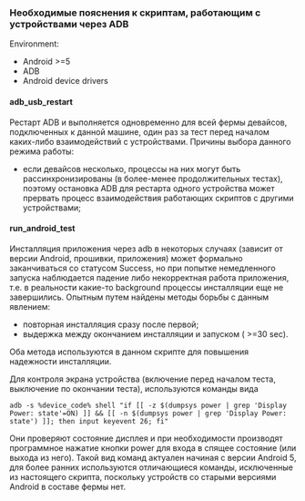 ﻿### Необходимые пояснения к скриптам, работающим с устройствами через ADB

Environment:
 - Android >=5
 - ADB
 - Android device drivers

#### adb_usb_restart
Рестарт ADB и выполняется одновременно для всей фермы девайсов, подключенных к данной машине, один раз за тест перед началом каких-либо взаимодействий с устройствами. Причины выбора данного режима работы:
 - если девайсов несколько, процессы на них могут быть рассинхронизированы (в более-менее продолжительных тестах), поэтому остановка ADB для рестарта одного устройства может прервать процесс взаимодействия работающих скриптов с другими устройствами;

#### run_android_test
Инсталляция приложения через adb в некоторых случаях (зависит от версии Android, прошивки, приложения) может формально заканчиваться со статусом Success, но при попытке немедленного запуска наблюдается падение либо некорректная работа приложения, т.е. в реальности какие-то background процессы инсталляции еще не завершились. Опытным путем найдены методы борьбы с данным явлением:
 - повторная инсталляция сразу после первой;
 - выдержка между окончанием инсталляции и запуском ( >=30 sec).

Оба метода используются в данном скрипте для повышения надежности инсталляции.

Для контроля экрана устройства (включение перед началом теста, выключение по окончании теста), используются команды вида
```
adb -s %device_code% shell "if [[ -z $(dumpsys power | grep 'Display Power: state'=ON) ]] && [[ -n $(dumpsys power | grep 'Display Power: state') ]]; then input keyevent 26; fi"
```
Они проверяют состояние дисплея и при необходимости производят программное нажатие кнопки power для входа в спящее состояние (или выхода из него). Такой вид команд актуален начиная с версии Android 5, для более ранних используются отличающиеся команды, исключенные из настоящего скрипта, поскольку устройств со старыми версиями Android в составе фермы нет.
